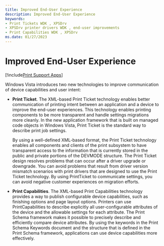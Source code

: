 ```yaml
---
title: Improved End-User Experience
description: Improved End-User Experience
keywords:
- Print Tickets WDK , XPSDrv
- XPSDrv printer drivers WDK , end-user improvements
- Print Capabilities WDK , XPSDrv
ms.date: 01/27/2023
---
```


# Improved End-User Experience

[!include[Print Support Apps](../includes/print-support-apps.md)]

Windows Vista introduces two new technologies to improve communication of device capabilities and user intent:

- **Print Ticket**. The XML-based Print Ticket technology enables better communication of printing intent between an application and a device to improve the end-user experiences. This technology enables printing components to be more transparent and handle settings migrations more cleanly. In the new application framework that is built on managed code objects in Windows Vista, Print Ticket is the standard way to describe print job settings.

    By using a well-defined XML-based format, the Print Ticket technology enables all components and clients of the print subsystem to have transparent access to the information that is currently stored in the public and private portions of the DEVMODE structure. The Print Ticket design resolves problems that can occur after a driver upgrade or downgrade. You can avoid problems that result from driver version mismatch scenarios with print drivers that are designed to use the Print Ticket technology. By using PrintTicket to communicate settings, you can avoid negative customer experiences on migration efforts.

- **Print Capabilities**. The XML-based Print Capabilities technology provides a way to publish configurable device capabilities, such as finishing options and page layout options. Printers can use PrintCapabilities to describe explicitly all user-configurable attributes of the device and the allowable settings for each attribute. The Print Schema framework makes it possible to precisely describe and efficiently compare device attributes. By using the keywords in the Print Schema Keywords document and the structure that is defined in the Print Schema framework, applications can use device capabilities more effectively.
